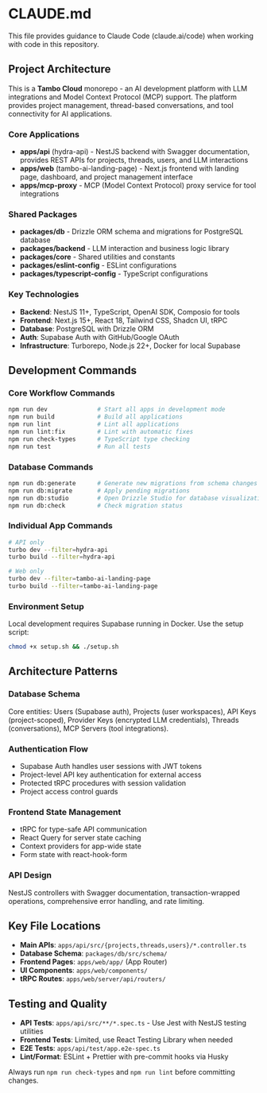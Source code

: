# CLAUDE.md

This file provides guidance to Claude Code (claude.ai/code) when working with code in this repository.

## Project Architecture

This is a **Tambo Cloud** monorepo - an AI development platform with LLM integrations and Model Context Protocol (MCP) support. The platform provides project management, thread-based conversations, and tool connectivity for AI applications.

### Core Applications

- **apps/api** (hydra-api) - NestJS backend with Swagger documentation, provides REST APIs for projects, threads, users, and LLM interactions
- **apps/web** (tambo-ai-landing-page) - Next.js frontend with landing page, dashboard, and project management interface
- **apps/mcp-proxy** - MCP (Model Context Protocol) proxy service for tool integrations

### Shared Packages

- **packages/db** - Drizzle ORM schema and migrations for PostgreSQL database
- **packages/backend** - LLM interaction and business logic library
- **packages/core** - Shared utilities and constants
- **packages/eslint-config** - ESLint configurations
- **packages/typescript-config** - TypeScript configurations

### Key Technologies

- **Backend**: NestJS 11+, TypeScript, OpenAI SDK, Composio for tools
- **Frontend**: Next.js 15+, React 18, Tailwind CSS, Shadcn UI, tRPC
- **Database**: PostgreSQL with Drizzle ORM
- **Auth**: Supabase Auth with GitHub/Google OAuth
- **Infrastructure**: Turborepo, Node.js 22+, Docker for local Supabase

## Development Commands

### Core Workflow Commands
```bash
npm run dev              # Start all apps in development mode
npm run build            # Build all applications
npm run lint             # Lint all applications
npm run lint:fix         # Lint with automatic fixes
npm run check-types      # TypeScript type checking
npm run test             # Run all tests
```

### Database Commands
```bash
npm run db:generate      # Generate new migrations from schema changes
npm run db:migrate       # Apply pending migrations
npm run db:studio        # Open Drizzle Studio for database visualization
npm run db:check         # Check migration status
```

### Individual App Commands
```bash
# API only
turbo dev --filter=hydra-api
turbo build --filter=hydra-api

# Web only  
turbo dev --filter=tambo-ai-landing-page
turbo build --filter=tambo-ai-landing-page
```

### Environment Setup
Local development requires Supabase running in Docker. Use the setup script:
```bash
chmod +x setup.sh && ./setup.sh
```

## Architecture Patterns

### Database Schema
Core entities: Users (Supabase auth), Projects (user workspaces), API Keys (project-scoped), Provider Keys (encrypted LLM credentials), Threads (conversations), MCP Servers (tool integrations).

### Authentication Flow
- Supabase Auth handles user sessions with JWT tokens
- Project-level API key authentication for external access
- Protected tRPC procedures with session validation
- Project access control guards

### Frontend State Management
- tRPC for type-safe API communication
- React Query for server state caching
- Context providers for app-wide state
- Form state with react-hook-form

### API Design
NestJS controllers with Swagger documentation, transaction-wrapped operations, comprehensive error handling, and rate limiting.

## Key File Locations

- **Main APIs**: `apps/api/src/{projects,threads,users}/*.controller.ts`
- **Database Schema**: `packages/db/src/schema/`
- **Frontend Pages**: `apps/web/app/` (App Router)
- **UI Components**: `apps/web/components/`
- **tRPC Routes**: `apps/web/server/api/routers/`

## Testing and Quality

- **API Tests**: `apps/api/src/**/*.spec.ts` - Use Jest with NestJS testing utilities
- **Frontend Tests**: Limited, use React Testing Library when needed
- **E2E Tests**: `apps/api/test/app.e2e-spec.ts`
- **Lint/Format**: ESLint + Prettier with pre-commit hooks via Husky

Always run `npm run check-types` and `npm run lint` before committing changes.
